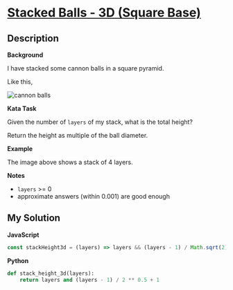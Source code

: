 # [Stacked Balls - 3D (Square Base)](https://www.codewars.com/kata/5bb493932ce53339dc0000c2)

## Description

**Background**

I have stacked some cannon balls in a square pyramid.

Like this,

![](https://i.imgur.com/6d5Kpva.png 'cannon balls')

**Kata Task**

Given the number of `layers` of my stack, what is the total height?

Return the height as multiple of the ball diameter.

**Example**

The image above shows a stack of 4 layers.

**Notes**

- `layers` >= 0
- approximate answers (within 0.001) are good enough

## My Solution

**JavaScript**

```js
const stackHeight3d = (layers) => layers && (layers - 1) / Math.sqrt(2) + 1;
```

**Python**

```py
def stack_height_3d(layers):
    return layers and (layers - 1) / 2 ** 0.5 + 1
```
